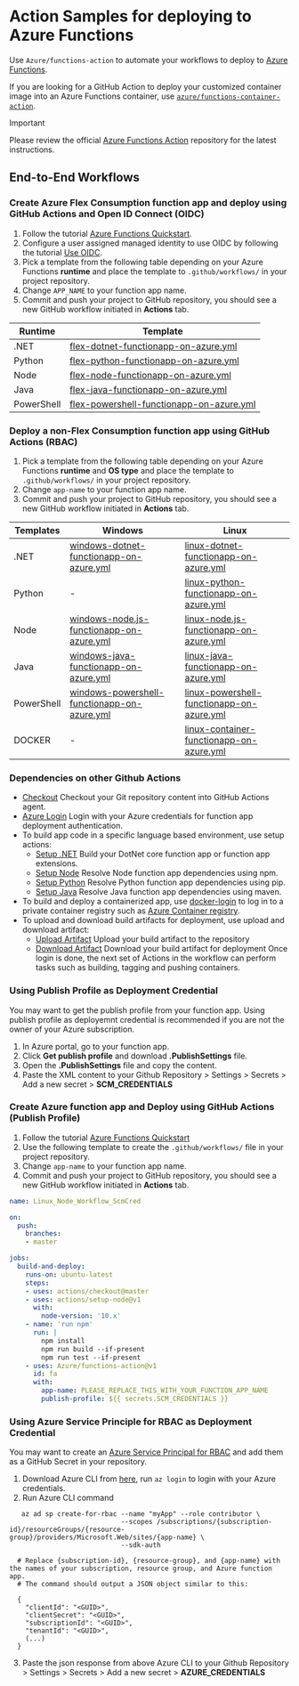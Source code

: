 # Action Samples for deploying to Azure Functions

Use `Azure/functions-action` to automate your workflows to deploy to [Azure Functions](https://azure.microsoft.com/en-us/services/functions/).

If you are looking for a GitHub Action to deploy your customized container image into an Azure Functions container, use [`azure/functions-container-action`](https://github.com/Azure/functions-container-action).

> [!IMPORTANT]
> Please review the official [Azure Functions Action](https://github.com/Azure/functions-action) repository for the latest instructions.

## End-to-End Workflows

### Create Azure Flex Consumption function app and deploy using GitHub Actions and Open ID Connect (OIDC)

1. Follow the tutorial [Azure Functions Quickstart](https://docs.microsoft.com/en-us/azure/azure-functions/functions-create-first-function-vs-code).
1. Configure a user assigned managed identity to use OIDC by following the tutorial [Use OIDC](https://github.com/Azure/functions-action#use-oidc-recommended).
1. Pick a template from the following table depending on your Azure Functions **runtime** and place the template to `.github/workflows/` in your project repository.
1. Change `APP_NAME` to your function app name.
1. Commit and push your project to GitHub repository, you should see a new GitHub workflow initiated in **Actions** tab.

| Runtime    | Template |
|------------|----------|
| .NET       | [flex-dotnet-functionapp-on-azure.yml](https://github.com/Azure/actions-workflow-samples/blob/master/FunctionApp/flex-dotnet-functionapp-on-azure.yml) |
| Python     | [flex-python-functionapp-on-azure.yml](https://github.com/Azure/actions-workflow-samples/blob/master/FunctionApp/flex-python-functionapp-on-azure.yml) |
| Node       | [flex-node-functionapp-on-azure.yml](https://github.com/Azure/actions-workflow-samples/blob/master/FunctionApp/flex-node-functionapp-on-azure.yml) |
| Java       | [flex-java-functionapp-on-azure.yml](https://github.com/Azure/actions-workflow-samples/blob/master/FunctionApp/flex-java-functionapp-on-azure.yml) |
| PowerShell | [flex-powershell-functionapp-on-azure.yml](https://github.com/Azure/actions-workflow-samples/blob/master/FunctionApp/flex-powershell-functionapp-on-azure.yml) |

### Deploy a non-Flex Consumption function app using GitHub Actions (RBAC)

1. Pick a template from the following table depending on your Azure Functions **runtime** and **OS type** and place the template to `.github/workflows/` in your project repository.
2. Change `app-name` to your function app name.
3. Commit and push your project to GitHub repository, you should see a new GitHub workflow initiated in **Actions** tab.

| Templates  | Windows |  Linux |
|------------|---------|--------|
| .NET     | [windows-dotnet-functionapp-on-azure.yml](https://github.com/Azure/actions-workflow-samples/blob/master/FunctionApp/windows-dotnet-functionapp-on-azure.yml) | [linux-dotnet-functionapp-on-azure.yml](https://github.com/Azure/actions-workflow-samples/blob/master/FunctionApp/linux-dotnet-functionapp-on-azure.yml) |
| Python     | - | [linux-python-functionapp-on-azure.yml](https://github.com/Azure/actions-workflow-samples/blob/master/FunctionApp/linux-python-functionapp-on-azure.yml) |
| Node       | [windows-node.js-functionapp-on-azure.yml](https://github.com/Azure/actions-workflow-samples/blob/master/FunctionApp/windows-node.js-functionapp-on-azure.yml) | [linux-node.js-functionapp-on-azure.yml](https://github.com/Azure/actions-workflow-samples/blob/master/FunctionApp/linux-node.js-functionapp-on-azure.yml) |
| Java       | [windows-java-functionapp-on-azure.yml](https://github.com/Azure/actions-workflow-samples/blob/master/FunctionApp/windows-java-functionapp-on-azure.yml) | [linux-java-functionapp-on-azure.yml](https://github.com/Azure/actions-workflow-samples/blob/master/FunctionApp/linux-java-functionapp-on-azure.yml) |
| PowerShell | [windows-powershell-functionapp-on-azure.yml](https://github.com/Azure/actions-workflow-samples/blob/master/FunctionApp/windows-powershell-functionapp-on-azure.yml) | [linux-powershell-functionapp-on-azure.yml](https://github.com/Azure/actions-workflow-samples/blob/master/FunctionApp/linux-powershell-functionapp-on-azure.yml) |
| DOCKER     | - | [linux-container-functionapp-on-azure.yml](https://github.com/Azure/actions-workflow-samples/blob/master/FunctionApp/linux-container-functionapp-on-azure.yml) |

### Dependencies on other Github Actions

* [Checkout](https://github.com/actions/checkout) Checkout your Git repository content into GitHub Actions agent.
* [Azure Login](https://github.com/Azure/actions) Login with your Azure credentials for function app deployment authentication.
* To build app code in a specific language based environment, use setup actions:
  * [Setup .NET](https://github.com/actions/setup-dotnet) Build your DotNet core function app or function app extensions.
  * [Setup Node](https://github.com/actions/setup-node) Resolve Node function app dependencies using npm.
  * [Setup Python](https://github.com/actions/setup-python) Resolve Python function app dependencies using pip.
  * [Setup Java](https://github.com/actions/setup-java) Resolve Java function app dependencies using maven.
* To build and deploy a containerized app, use [docker-login](https://github.com/Azure/docker-login) to log in to a private container registry such as [Azure Container registry](https://azure.microsoft.com/en-us/services/container-registry/).
* To upload and download build artifacts for deployment, use upload and download artifact:
  * [Upload Artifact](https://github.com/actions/upload-artifact) Upload your build artifact to the repository
  * [Download Artifact](https://github.com/actions/download-artifact) Download your build artifact for deployment
Once login is done, the next set of Actions in the workflow can perform tasks such as building, tagging and pushing containers.

### Using Publish Profile as Deployment Credential

You may want to get the publish profile from your function app. Using publish profile as deployemnt credential is recommended
if you are not the owner of your Azure subscription.

1. In Azure portal, go to your function app.
2. Click **Get publish profile** and download **.PublishSettings** file.
3. Open the **.PublishSettings** file and copy the content.
4. Paste the XML content to your Github Repository > Settings > Secrets > Add a new secret > **SCM_CREDENTIALS**

### Create Azure function app and Deploy using GitHub Actions (Publish Profile)

1. Follow the tutorial [Azure Functions Quickstart](https://docs.microsoft.com/en-us/azure/azure-functions/functions-create-first-function-vs-code)
2. Use the following template to create the `.github/workflows/` file in your project repository.
3. Change `app-name` to your function app name.
4. Commit and push your project to GitHub repository, you should see a new GitHub workflow initiated in **Actions** tab.

```yaml
name: Linux_Node_Workflow_ScmCred

on:
  push:
    branches:
    - master

jobs:
  build-and-deploy:
    runs-on: ubuntu-latest
    steps:
    - uses: actions/checkout@master
    - uses: actions/setup-node@v1
      with:
        node-version: '10.x'
    - name: 'run npm'
      run: |
        npm install
        npm run build --if-present
        npm run test --if-present
    - uses: Azure/functions-action@v1
      id: fa
      with:
        app-name: PLEASE_REPLACE_THIS_WITH_YOUR_FUNCTION_APP_NAME
        publish-profile: ${{ secrets.SCM_CREDENTIALS }}

```

### Using Azure Service Principle for RBAC as Deployment Credential

You may want to create an [Azure Service Principal for RBAC](https://docs.microsoft.com/en-us/azure/role-based-access-control/overview) and add them as a GitHub Secret in your repository.

1. Download Azure CLI from [here](https://docs.microsoft.com/en-us/cli/azure/install-azure-cli?view=azure-cli-latest), run `az login` to login with your Azure credentials.
2. Run Azure CLI command

```cli
   az ad sp create-for-rbac --name "myApp" --role contributor \
                            --scopes /subscriptions/{subscription-id}/resourceGroups/{resource-group}/providers/Microsoft.Web/sites/{app-name} \
                            --sdk-auth

  # Replace {subscription-id}, {resource-group}, and {app-name} with the names of your subscription, resource group, and Azure function app.
  # The command should output a JSON object similar to this:

  {
    "clientId": "<GUID>",
    "clientSecret": "<GUID>",
    "subscriptionId": "<GUID>",
    "tenantId": "<GUID>",
    (...)
  }
```

3. Paste the json response from above Azure CLI to your Github Repository > Settings > Secrets > Add a new secret > **AZURE_CREDENTIALS**
